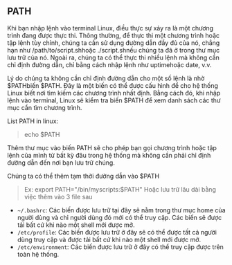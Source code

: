 ## PATH

Khi bạn nhập lệnh vào terminal Linux, điều thực sự xảy ra là một chương trình đang được thực thi. Thông thường, để thực thi một chương trình hoặc tập lệnh tùy chỉnh, chúng ta cần sử dụng đường dẫn đầy đủ của nó, chẳng hạn như /path/to/script.shhoặc ./script.shnếu chúng ta đã ở trong thư mục lưu trữ của nó. Ngoài ra, chúng ta có thể thực thi nhiều lệnh mà không cần chỉ định đường dẫn, chỉ bằng cách nhập lệnh như uptimehoặc date, v.v.

Lý do chúng ta không cần chỉ định đường dẫn cho một số lệnh là nhờ $PATHbiến $PATH. Đây là một biến có thể được cấu hình để cho hệ thống Linux biết nơi tìm kiếm các chương trình nhất định. Bằng cách đó, khi nhập lệnh vào terminal, Linux sẽ kiểm tra biến $PATH để xem danh sách các thư mục cần tìm chương trình.

List PATH in linux:

> echo $PATH

Thêm thư mục vào biến PATH sẽ cho phép bạn gọi chương trình hoặc tập lệnh của mình từ bất kỳ đâu trong hệ thống mà không cần phải chỉ định đường dẫn đến nơi bạn lưu trữ chúng.

Chúng ta có thể thêm tạm thời đường dẫn vào $PATH
> Ex: export PATH="/bin/myscripts:$PATH"
Hoặc lưu trữ lâu dài bằng việc thêm vào 3 file sau 

- `~/.bashrc`: Các biến được lưu trữ tại đây sẽ nằm trong thư mục home của người dùng và chỉ người dùng đó mới có thể truy cập. Các biến sẽ được tải bất cứ khi nào một shell mới được mở.
- `/etc/profile`: Các biến được lưu trữ ở đây sẽ có thể được tất cả người dùng truy cập và được tải bất cứ khi nào một shell mới được mở.
- `/etc/environment`: Các biến được lưu trữ ở đây có thể truy cập được trên toàn hệ thống.